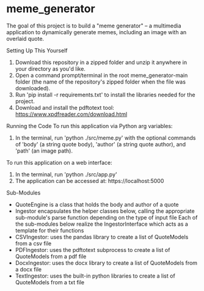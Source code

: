 # meme_generator


The goal of this project is to build a "meme generator" – a multimedia application to dynamically generate memes, including an image with an overlaid quote.

Setting Up This Yourself
1. Download this repository in a zipped folder and unzip it anywhere in your directory as you'd like. 
2. Open a command prompt/terminal in the root meme_generator-main folder (the name of the repository's zipped folder when the file was downloaded).
3. Run 'pip install -r requirements.txt' to install the libraries needed for the project.
4. Download and install the pdftotext tool: https://www.xpdfreader.com/download.html

Running the Code
To run this application via Python arg variables:
1. In the terminal, run 'python ./src/meme.py' with the optional commands of 'body' (a string quote body), 'author' (a string quote author), and 'path' (an image path).

To run this application on a web interface: 
1. In the terminal, run 'python ./src/app.py'
2. The application can be accessed at: https://localhost:5000

Sub-Modules
- QuoteEngine is a class that holds the body and author of a quote
- Ingestor encapsulates the helper classes below, calling the appropriate sub-module's parse function depending on the type of input file
Each of the sub-modules below realize the IngestorInterface which acts as a template for their functions
- CSVIngestor: uses the pandas library to create a list of QuoteModels from a csv file
- PDFIngestor: uses the pdftotext subprocess to create a list of QuoteModels from a pdf file
- DocxIngestor: uses the docx library to create a list of QuoteModels from a docx file
- TextIngestor: uses the built-in python libraries to create a list of QuoteModels from a txt file







